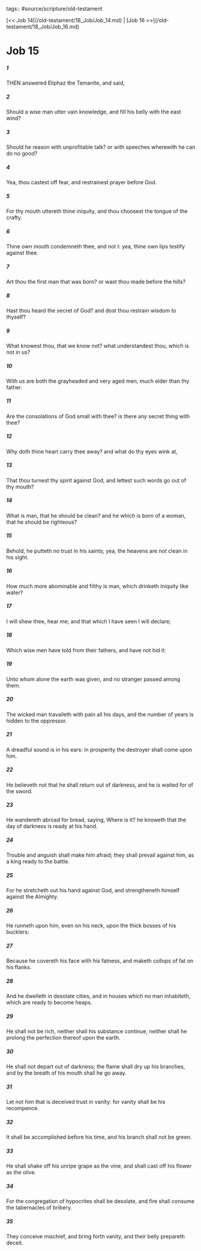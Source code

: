 tags:: #source/scripture/old-testament

[<< Job 14[(/old-testament/18_Job/Job_14.md) | [Job 16 >>[(/old-testament/18_Job/Job_16.md)

# Job 15

##### 1

THEN answered Eliphaz the Temanite, and said,

##### 2

Should a wise man utter vain knowledge, and fill his belly with the east wind?

##### 3

Should he reason with unprofitable talk? or with speeches wherewith he can do no good?

##### 4

Yea, thou castest off fear, and restrainest prayer before God.

##### 5

For thy mouth uttereth thine iniquity, and thou choosest the tongue of the crafty.

##### 6

Thine own mouth condemneth thee, and not I: yea, thine own lips testify against thee.

##### 7

Art thou the first man that was born? or wast thou made before the hills?

##### 8

Hast thou heard the secret of God? and dost thou restrain wisdom to thyself?

##### 9

What knowest thou, that we know not? what understandest thou, which is not in us?

##### 10

With us are both the grayheaded and very aged men, much elder than thy father.

##### 11

Are the consolations of God small with thee? is there any secret thing with thee?

##### 12

Why doth thine heart carry thee away? and what do thy eyes wink at,

##### 13

That thou turnest thy spirit against God, and lettest such words go out of thy mouth?

##### 14

What is man, that he should be clean? and he which is born of a woman, that he should be righteous?

##### 15

Behold, he putteth no trust in his saints; yea, the heavens are not clean in his sight.

##### 16

How much more abominable and filthy is man, which drinketh iniquity like water?

##### 17

I will shew thee, hear me; and that which I have seen I will declare;

##### 18

Which wise men have told from their fathers, and have not hid it:

##### 19

Unto whom alone the earth was given, and no stranger passed among them.

##### 20

The wicked man travaileth with pain all his days, and the number of years is hidden to the oppressor.

##### 21

A dreadful sound is in his ears: in prosperity the destroyer shall come upon him.

##### 22

He believeth not that he shall return out of darkness, and he is waited for of the sword.

##### 23

He wandereth abroad for bread, saying, Where is it? he knoweth that the day of darkness is ready at his hand.

##### 24

Trouble and anguish shall make him afraid; they shall prevail against him, as a king ready to the battle.

##### 25

For he stretcheth out his hand against God, and strengtheneth himself against the Almighty.

##### 26

He runneth upon him, even on his neck, upon the thick bosses of his bucklers:

##### 27

Because he covereth his face with his fatness, and maketh collops of fat on his flanks.

##### 28

And he dwelleth in desolate cities, and in houses which no man inhabiteth, which are ready to become heaps.

##### 29

He shall not be rich, neither shall his substance continue, neither shall he prolong the perfection thereof upon the earth.

##### 30

He shall not depart out of darkness; the flame shall dry up his branches, and by the breath of his mouth shall he go away.

##### 31

Let not him that is deceived trust in vanity: for vanity shall be his recompence.

##### 32

It shall be accomplished before his time, and his branch shall not be green.

##### 33

He shall shake off his unripe grape as the vine, and shall cast off his flower as the olive.

##### 34

For the congregation of hypocrites shall be desolate, and fire shall consume the tabernacles of bribery.

##### 35

They conceive mischief, and bring forth vanity, and their belly prepareth deceit.
